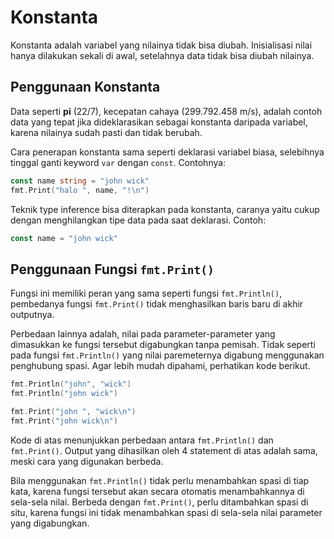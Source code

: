 # Konstanta

Konstanta adalah variabel yang nilainya tidak bisa diubah. Inisialisasi nilai hanya dilakukan sekali di awal, setelahnya data tidak bisa diubah nilainya.

## Penggunaan Konstanta

Data seperti **pi** (22/7), kecepatan cahaya (299.792.458 m/s), adalah contoh data yang tepat jika dideklarasikan sebagai konstanta daripada variabel, karena nilainya sudah pasti dan tidak berubah.

Cara penerapan konstanta sama seperti deklarasi variabel biasa, selebihnya tinggal ganti keyword `var` dengan `const`. Contohnya:

```go
const name string = "john wick"
fmt.Print("halo ", name, "!\n")
```

Teknik type inference bisa diterapkan pada konstanta, caranya yaitu cukup dengan menghilangkan tipe data pada saat deklarasi. Contoh:

```go
const name = "john wick"
```

## Penggunaan Fungsi `fmt.Print()`

Fungsi ini memiliki peran yang sama seperti fungsi `fmt.Println()`, pembedanya fungsi `fmt.Print()` tidak menghasilkan baris baru di akhir outputnya.

Perbedaan lainnya adalah, nilai pada parameter-parameter yang dimasukkan ke fungsi tersebut digabungkan tanpa pemisah. Tidak seperti pada fungsi `fmt.Println()` yang nilai paremeternya digabung menggunakan penghubung spasi. Agar lebih mudah dipahami, perhatikan kode berikut.

```go
fmt.Println("john", "wick")
fmt.Println("john wick")

fmt.Print("john ", "wick\n")
fmt.Print("john wick\n")
```

Kode di atas menunjukkan perbedaan antara `fmt.Println()` dan `fmt.Print()`. Output yang dihasilkan oleh 4 statement di atas adalah sama, meski cara yang digunakan berbeda. 

Bila menggunakan `fmt.Println()` tidak perlu menambahkan spasi di tiap kata, karena fungsi tersebut akan secara otomatis menambahkannya di sela-sela nilai. Berbeda dengan `fmt.Print()`, perlu ditambahkan spasi di situ, karena fungsi ini tidak menambahkan spasi di sela-sela nilai parameter yang digabungkan.
